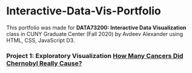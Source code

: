 # Interactive-Data-Vis-Portfolio
This portfolio was made for <b>DATA73200: Interactive Data Visualization</b> class in CUNY Graduate Center (Fall 2020) by Avdeev Alexander using HTML,
CSS, JavaScript D3.
### Project 1: Exploratory Visualization [How Many Cancers Did Chernobyl Really Cause?](https://alexavdeyev.github.io/Interactive-Data-Vis-Portfolio/Project1/)
